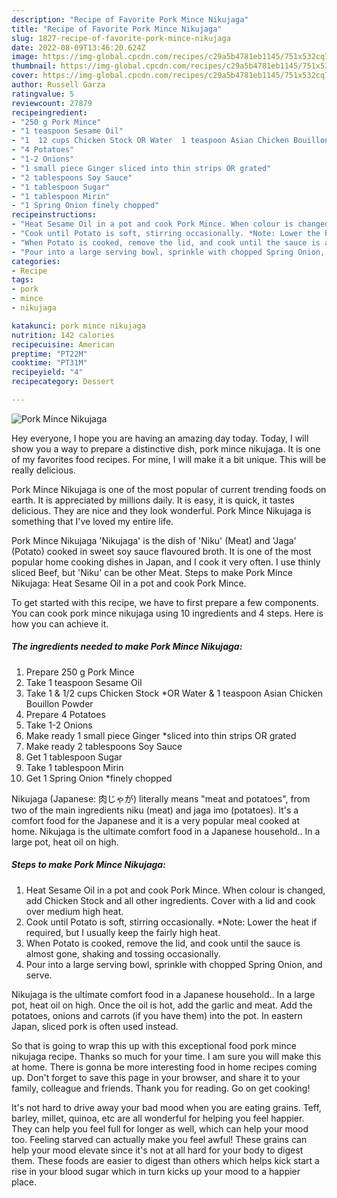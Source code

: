 ```yaml
---
description: "Recipe of Favorite Pork Mince Nikujaga"
title: "Recipe of Favorite Pork Mince Nikujaga"
slug: 1827-recipe-of-favorite-pork-mince-nikujaga
date: 2022-08-09T13:46:20.624Z
image: https://img-global.cpcdn.com/recipes/c29a5b4781eb1145/751x532cq70/pork-mince-nikujaga-recipe-main-photo.jpg
thumbnail: https://img-global.cpcdn.com/recipes/c29a5b4781eb1145/751x532cq70/pork-mince-nikujaga-recipe-main-photo.jpg
cover: https://img-global.cpcdn.com/recipes/c29a5b4781eb1145/751x532cq70/pork-mince-nikujaga-recipe-main-photo.jpg
author: Russell Garza
ratingvalue: 5
reviewcount: 27879
recipeingredient:
- "250 g Pork Mince"
- "1 teaspoon Sesame Oil"
- "1  12 cups Chicken Stock OR Water  1 teaspoon Asian Chicken Bouillon Powder"
- "4 Potatoes"
- "1-2 Onions"
- "1 small piece Ginger sliced into thin strips OR grated"
- "2 tablespoons Soy Sauce"
- "1 tablespoon Sugar"
- "1 tablespoon Mirin"
- "1 Spring Onion finely chopped"
recipeinstructions:
- "Heat Sesame Oil in a pot and cook Pork Mince. When colour is changed, add Chicken Stock and all other ingredients. Cover with a lid and cook over medium high heat."
- "Cook until Potato is soft, stirring occasionally. *Note: Lower the heat if required, but I usually keep the fairly high heat."
- "When Potato is cooked, remove the lid, and cook until the sauce is almost gone, shaking and tossing occasionally."
- "Pour into a large serving bowl, sprinkle with chopped Spring Onion, and serve."
categories:
- Recipe
tags:
- pork
- mince
- nikujaga

katakunci: pork mince nikujaga 
nutrition: 142 calories
recipecuisine: American
preptime: "PT22M"
cooktime: "PT31M"
recipeyield: "4"
recipecategory: Dessert

---
```



![Pork Mince Nikujaga](https://img-global.cpcdn.com/recipes/c29a5b4781eb1145/751x532cq70/pork-mince-nikujaga-recipe-main-photo.jpg)

Hey everyone, I hope you are having an amazing day today. Today, I will show you a way to prepare a distinctive dish, pork mince nikujaga. It is one of my favorites food recipes. For mine, I will make it a bit unique. This will be really delicious.

Pork Mince Nikujaga is one of the most popular of current trending foods on earth. It is appreciated by millions daily. It is easy, it is quick, it tastes delicious. They are nice and they look wonderful. Pork Mince Nikujaga is something that I've loved my entire life.

Pork Mince Nikujaga &#39;Nikujaga&#39; is the dish of &#39;Niku&#39; (Meat) and &#39;Jaga&#39; (Potato) cooked in sweet soy sauce flavoured broth. It is one of the most popular home cooking dishes in Japan, and I cook it very often. I use thinly sliced Beef, but &#39;Niku&#39; can be other Meat. Steps to make Pork Mince Nikujaga: Heat Sesame Oil in a pot and cook Pork Mince.


To get started with this recipe, we have to first prepare a few components. You can cook pork mince nikujaga using 10 ingredients and 4 steps. Here is how you can achieve it.

<!--inarticleads1-->

##### The ingredients needed to make Pork Mince Nikujaga:

1. Prepare 250 g Pork Mince
1. Take 1 teaspoon Sesame Oil
1. Take 1 &amp; 1/2 cups Chicken Stock *OR Water &amp; 1 teaspoon Asian Chicken Bouillon Powder
1. Prepare 4 Potatoes
1. Take 1-2 Onions
1. Make ready 1 small piece Ginger *sliced into thin strips OR grated
1. Make ready 2 tablespoons Soy Sauce
1. Get 1 tablespoon Sugar
1. Take 1 tablespoon Mirin
1. Get 1 Spring Onion *finely chopped


Nikujaga (Japanese: 肉じゃが) literally means &#34;meat and potatoes&#34;, from two of the main ingredients niku (meat) and jaga imo (potatoes). It&#39;s a comfort food for the Japanese and it is a very popular meal cooked at home. Nikujaga is the ultimate comfort food in a Japanese household.. In a large pot, heat oil on high. 

<!--inarticleads2-->

##### Steps to make Pork Mince Nikujaga:

1. Heat Sesame Oil in a pot and cook Pork Mince. When colour is changed, add Chicken Stock and all other ingredients. Cover with a lid and cook over medium high heat.
1. Cook until Potato is soft, stirring occasionally. *Note: Lower the heat if required, but I usually keep the fairly high heat.
1. When Potato is cooked, remove the lid, and cook until the sauce is almost gone, shaking and tossing occasionally.
1. Pour into a large serving bowl, sprinkle with chopped Spring Onion, and serve.


Nikujaga is the ultimate comfort food in a Japanese household.. In a large pot, heat oil on high. Once the oil is hot, add the garlic and meat. Add the potatoes, onions and carrots (if you have them) into the pot. In eastern Japan, sliced pork is often used instead. 

So that is going to wrap this up with this exceptional food pork mince nikujaga recipe. Thanks so much for your time. I am sure you will make this at home. There is gonna be more interesting food in home recipes coming up. Don't forget to save this page in your browser, and share it to your family, colleague and friends. Thank you for reading. Go on get cooking!

It's not hard to drive away your bad mood when you are eating grains. Teff, barley, millet, quinoa, etc are all wonderful for helping you feel happier. They can help you feel full for longer as well, which can help your mood too. Feeling starved can actually make you feel awful! These grains can help your mood elevate since it's not at all hard for your body to digest them. These foods are easier to digest than others which helps kick start a rise in your blood sugar which in turn kicks up your mood to a happier place.
